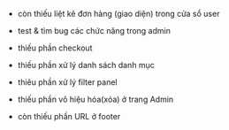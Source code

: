 - còn thiếu liệt kê đơn hàng (giao diện) trong cửa sổ user

- test & tìm bug các chức năng trong admin

- thiếu phần checkout

- thiếu phần xử lý danh sách danh mục

- thiêu phần xử lý filter panel

- thiếu phần vô hiệu hóa(xóa) ở trang Admin

- còn thiếu phần URL ở footer
